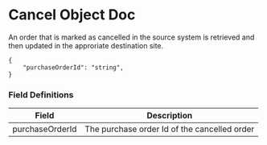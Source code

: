 # Cancel Object Doc

An order that is marked as cancelled in the source system is retrieved and then updated in the approriate destination site. 

```
{
    "purchaseOrderId": "string",
}
```  
### Field Definitions
| Field | Description |
| ----------- | ----------- |
| purchaseOrderId | The purchase order Id of the cancelled order |
